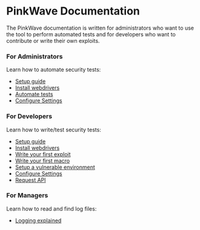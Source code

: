 PinkWave Documentation
===============

The PinkWave documentation is written for administrators who want to use the tool to perform automated tests and for developers who want to contribute or write their own exploits.

### For Administrators
Learn how to automate security tests: 
- [Setup guide](../README.md)
- [Install webdrivers](../drivers/README.md)
- [Automate tests](administrators/automate-tests.markdown)
- [Configure Settings](administrators/configuration.markdown)

### For Developers
Learn how to write/test security tests: 
- [Setup guide](../README.md)
- [Install webdrivers](../drivers/README.md)
- [Write your first exploit](developers/write-exploits.markdown)
- [Write your first macro](developers/write-macros.markdown)
- [Setup a vulnerable environment](developers/testing-environment.markdown)
- [Configure Settings](administrators/configuration.markdown)
- [Request API]("developers/extensions_request.markdown")

### For Managers
Learn how to read and find log files:
- [Logging explained](managers/logging.markdown)
